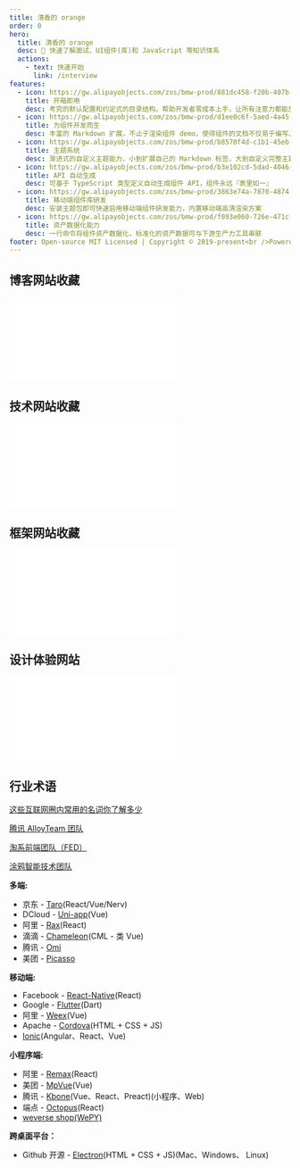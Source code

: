 ```yaml
---
title: 清香的 orange
order: 0
hero:
  title: 清香的 orange
  desc: 📖 快速了解面试、UI组件(库)和 JavaScript 等知识体系
  actions:
    - text: 快速开始
      link: /interview
features:
  - icon: https://gw.alipayobjects.com/zos/bmw-prod/881dc458-f20b-407b-947a-95104b5ec82b/k79dm8ih_w144_h144.png
    title: 开箱即用
    desc: 考究的默认配置和约定式的目录结构，帮助开发者零成本上手，让所有注意力都能放在文档编写和组件开发上
  - icon: https://gw.alipayobjects.com/zos/bmw-prod/d1ee0c6f-5aed-4a45-a507-339a4bfe076c/k7bjsocq_w144_h144.png
    title: 为组件开发而生
    desc: 丰富的 Markdown 扩展，不止于渲染组件 demo，使得组件的文档不仅易于编写、管理，还好看、好用
  - icon: https://gw.alipayobjects.com/zos/bmw-prod/b8570f4d-c1b1-45eb-a1da-abff53159967/kj9t990h_w144_h144.png
    title: 主题系统
    desc: 渐进式的自定义主题能力，小到扩展自己的 Markdown 标签，大到自定义完整主题包，全由你定
  - icon: https://gw.alipayobjects.com/zos/bmw-prod/b3e102cd-5dad-4046-a02a-be33241d1cc7/kj9t8oji_w144_h144.png
    title: API 自动生成
    desc: 可基于 TypeScript 类型定义自动生成组件 API，组件永远『表里如一』
  - icon: https://gw.alipayobjects.com/zos/bmw-prod/3863e74a-7870-4874-b1e1-00a8cdf47684/kj9t7ww3_w144_h144.png
    title: 移动端组件库研发
    desc: 安装主题包即可快速启用移动端组件研发能力，内置移动端高清渲染方案
  - icon: https://gw.alipayobjects.com/zos/bmw-prod/f093e060-726e-471c-a53e-e988ed3f560c/kj9t9sk7_w144_h144.png
    title: 资产数据化能力
    desc: 一行命令将组件资产数据化，标准化的资产数据可与下游生产力工具串联
footer: Open-source MIT Licensed | Copyright © 2019-present<br />Powered by self
---
```


## 博客网站收藏

<embed src="../README.md#RE-/<table id='blog'>[^]+?[\r\n]<\/table>/"></embed>

## 技术网站收藏

<embed src="../README.md#RE-/<table id='technology'>[^]+?[\r\n]<\/table>/"></embed>

## 框架网站收藏

<embed src="../README.md#RE-/<table id='frame'>[^]+?[\r\n]<\/table>/"></embed>

## 设计体验网站

<embed src="../README.md#RE-/<table id='design'>[^]+?[\r\n]<\/table>/"></embed>

## 行业术语

[这些互联网圈内常用的名词你了解多少](https://zhuanlan.zhihu.com/p/64649254)

[腾讯 AlloyTeam 团队](http://www.alloyteam.com)

[淘系前端团队（FED）](https://fed.taobao.org/?spm=taofed.homepage.header.1.64e35ac8E6rU7c)

[涂鸦智能技术团队](https://tech.tuya.com/)

**多端:**

- 京东 - [Taro](https://taro.jd.com/)(React/Vue/Nerv)
- DCloud - [Uni-app](https://uniapp.dcloud.io/)(Vue)
- 阿里 - [Rax](https://rax.js.org/)(React)
- 滴滴 - [Chameleon](https://cml.js.org/)(CML - 类 Vue)
- 腾讯 - [Omi](https://github.com/Tencent/omi)
- 美团 - [Picasso](https://github.com/square/picasso)

**移动端:**

- Facebook - [React-Native](https://reactnative.dev/)(React)
- Google - [Flutter](https://flutter.dev/)(Dart)
- 阿里 - [Weex](https://incubator.apache.org/projects/weex.html)(Vue)
- Apache - [Cordova](http://cordova.axuer.com/)(HTML + CSS + JS)
- [Ionic](https://ionicframework.com/)(Angular、React、Vue)

**小程序端:**

- 阿里 - [Remax](https://remaxjs.org/)(React)
- 美团 - [MpVue](http://mpvue.com/)(Vue)
- 腾讯 - [Kbone](https://wechat-miniprogram.github.io/kbone/docs/)(Vue、React、Preact)(小程序、Web)
- 端点 - [Octopus](https://octopus.terminus.io/)(React)
- [weverse shop(WePY)](https://www.weverseshop.io/en.html)

**跨桌面平台：**

- Github 开源 - [Electron](https://www.electronjs.org/)(HTML + CSS + JS)(Mac、Windows、 Linux)
